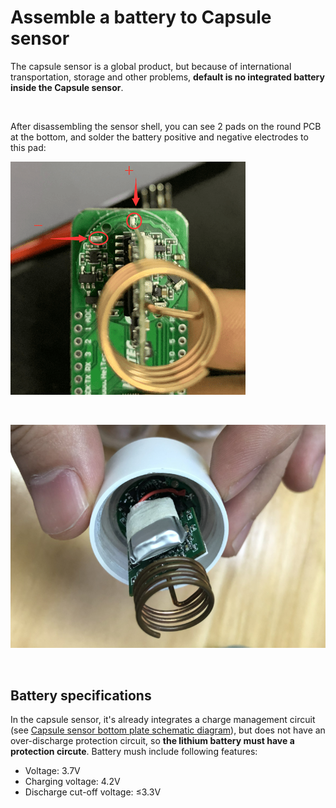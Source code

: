 # Assemble a battery to Capsule sensor

The capsule sensor is a global product, but because of international transportation, storage and other problems, **default is no integrated battery inside the Capsule sensor**.

&nbsp;

After disassembling the sensor shell, you can see 2 pads on the round PCB at the bottom, and solder the battery positive and negative electrodes to this pad:

![](img\assemble_a_battery\01.png)

&nbsp;

![](img\assemble_a_battery\02.png)

&nbsp;

## Battery specifications

In the capsule sensor, it's already integrates a charge management circuit (see [Capsule sensor bottom plate schematic diagram]()), but does not have an over-discharge protection circuit, so **the lithium battery must have a protection circute**. Battery mush include following features:

- Voltage: 3.7V
- Charging voltage: 4.2V
- Discharge cut-off voltage: ≤3.3V

&nbsp;

